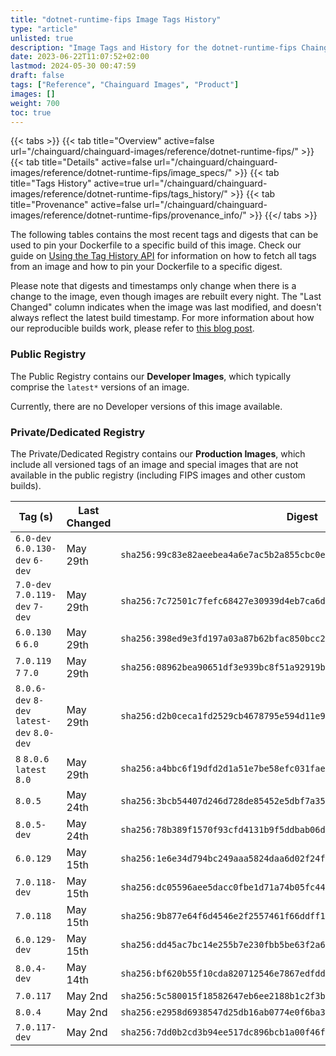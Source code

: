 ```yaml
---
title: "dotnet-runtime-fips Image Tags History"
type: "article"
unlisted: true
description: "Image Tags and History for the dotnet-runtime-fips Chainguard Image"
date: 2023-06-22T11:07:52+02:00
lastmod: 2024-05-30 00:47:59
draft: false
tags: ["Reference", "Chainguard Images", "Product"]
images: []
weight: 700
toc: true
---
```


{{< tabs >}}
{{< tab title="Overview" active=false url="/chainguard/chainguard-images/reference/dotnet-runtime-fips/" >}}
{{< tab title="Details" active=false url="/chainguard/chainguard-images/reference/dotnet-runtime-fips/image_specs/" >}}
{{< tab title="Tags History" active=true url="/chainguard/chainguard-images/reference/dotnet-runtime-fips/tags_history/" >}}
{{< tab title="Provenance" active=false url="/chainguard/chainguard-images/reference/dotnet-runtime-fips/provenance_info/" >}}
{{</ tabs >}}

The following tables contains the most recent tags and digests that can be used to pin your Dockerfile to a specific build of this image. Check our guide on [Using the Tag History API](/chainguard/chainguard-images/using-the-tag-history-api/) for information on how to fetch all tags from an image and how to pin your Dockerfile to a specific digest.

Please note that digests and timestamps only change when there is a change to the image, even though images are rebuilt every night. The "Last Changed" column indicates when the image was last modified, and doesn't always reflect the latest build timestamp. For more information about how our reproducible builds work, please refer to [this blog post](https://www.chainguard.dev/unchained/reproducing-chainguards-reproducible-image-builds).

### Public Registry
The Public Registry contains our **Developer Images**, which typically comprise the `latest*` versions of an image.

Currently, there are no Developer versions of this image available.

### Private/Dedicated Registry
The Private/Dedicated Registry contains our **Production Images**, which include all versioned tags of an image and special images that are not available in the public registry (including FIPS images and other custom builds).

| Tag (s)                                     | Last Changed | Digest                                                                    |
|---------------------------------------------|--------------|---------------------------------------------------------------------------|
|  `6.0-dev` `6.0.130-dev` `6-dev`            | May 29th     | `sha256:99c83e82aeebea4a6e7ac5b2a855cbc0e29b10cc50352e38fc833a0fb89ea3fd` |
|  `7.0-dev` `7.0.119-dev` `7-dev`            | May 29th     | `sha256:7c72501c7fefc68427e30939d4eb7ca6d2b42c3d40757bb9a53d73088d52acb4` |
|  `6.0.130` `6` `6.0`                        | May 29th     | `sha256:398ed9e3fd197a03a87b62bfac850bcc2d003d9d6d5d074d0d8a1e94b20df849` |
|  `7.0.119` `7` `7.0`                        | May 29th     | `sha256:08962bea90651df3e939bc8f51a92919b77ac0cab4328eebb4797c1ac1772fb1` |
|  `8.0.6-dev` `8-dev` `latest-dev` `8.0-dev` | May 29th     | `sha256:d2b0ceca1fd2529cb4678795e594d11e9b5b4cd91db86e193989bfc721aa788a` |
|  `8` `8.0.6` `latest` `8.0`                 | May 29th     | `sha256:a4bbc6f19dfd2d1a51e7be58efc031faed30da510ba78f660f3bd66217d37a67` |
|  `8.0.5`                                    | May 24th     | `sha256:3bcb54407d246d728de85452e5dbf7a35f7b107cd6017d100e54b24a5a67d890` |
|  `8.0.5-dev`                                | May 24th     | `sha256:78b389f1570f93cfd4131b9f5ddbab06dd4b8f2e49d73f79a58eca9daee5b8a1` |
|  `6.0.129`                                  | May 15th     | `sha256:1e6e34d794bc249aaa5824daa6d02f24f3b351056518a45450764a1537db0988` |
|  `7.0.118-dev`                              | May 15th     | `sha256:dc05596aee5dacc0fbe1d71a74b05fc445c9b6ffeab89e02787290c54d95e500` |
|  `7.0.118`                                  | May 15th     | `sha256:9b877e64f6d4546e2f2557461f66ddff17d4142d55e480dec341fc90d61b1299` |
|  `6.0.129-dev`                              | May 15th     | `sha256:dd45ac7bc14e255b7e230fbb5be63f2a61ccb01f7d15b919e03e5b5360a93a13` |
|  `8.0.4-dev`                                | May 14th     | `sha256:bf620b55f10cda820712546e7867edfdd15d0a676dfa5d0e9b2e8c0dd3648f89` |
|  `7.0.117`                                  | May 2nd      | `sha256:5c580015f18582647eb6ee2188b1c2f3b4aaff279fc5a9e52d8803cbec9cea2e` |
|  `8.0.4`                                    | May 2nd      | `sha256:e2958d6938547d25db16ab0774e0f6ba3a58aeb3685289752a7b1dbb278eb748` |
|  `7.0.117-dev`                              | May 2nd      | `sha256:7dd0b2cd3b94ee517dc896bcb1a00f46f6246356d82c606ce85a4ec181ffc950` |

